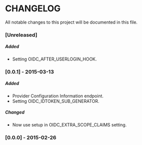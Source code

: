 # CHANGELOG

All notable changes to this project will be documented in this file.

### [Unreleased]

##### Added
- Setting OIDC_AFTER_USERLOGIN_HOOK.

### [0.0.1] - 2015-03-13

##### Added
- Provider Configuration Information endpoint.
- Setting OIDC_IDTOKEN_SUB_GENERATOR.

##### Changed
- Now use setup in OIDC_EXTRA_SCOPE_CLAIMS setting.

### [0.0.0] - 2015-02-26

